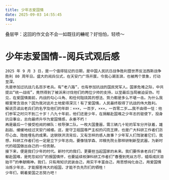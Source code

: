 ```yaml
---
title: 少年志爱国情
date: 2025-09-03 14:55:45
tags:
---
```

叠层甲：这回的作文会不会一如既往的~~糖~~呢？好怕怕，轻喷～
# 少年志爱国情--阅兵式观后感
    2025 年 9 月 3 日，是一个值得铭记的日期，是中国人民抗日战争胜利暨世界反法西斯战争胜利 80 周年日。盛大的阅兵仪式，在天安门广场开展，令我心潮澎湃，也被两个景象，打动至深。
    先是参加过抗战几名百岁老兵。有“老八路”，也有参加抗战的国民党军人。国家危难之际，中共提出“统一战线”，竟然得到了被派来讨伐他们的两位少帅的支持，以至最后当局被迫妥协。可见，在爱国情面前，内战的勾心斗角、和任何阻挠其的想法、势力都是多么不堪一击。为什么我眼里常含泪水？因为我对这片土地爱得深沉！有了爱国情，人民最终取得了抗战的伟大胜利。
    解说员读出老兵们的名字及他们的年龄：×××，一百岁，×××，一百零二岁……我不由得一怔：他们参军之时只不到二十岁！八九十年前，他们还是少年，在捐躯赴国难之少年志的驱使下，投身抗日事业，志向最终升华为爱国情感，永垂不朽！
    再是最后一个接受检阅的梯队：核导弹二队。一枚大国重器，需三辆几十轮的军车分开驮着，雄赳赳、缓缓地经过天安门城楼。这，是守卫祖国尊严主权的闪亮王牌，也是广大科研工作者们沥尽心血、隐姓埋名的成果。这钢铁洪流背后，又有怎样的感人故事？少年军人们驾驶着它们，我想，科研工作者们也一定是立下少年志向，要像钱学森、邓稼先院士那样研制新型武器，为新时代的祖国做出自己的一份贡献。
    接下来，便是我们少年的时代。新时代的我们，更要担当起国家的未来。我们要传承老兵们“捐躯赴国难，是死忽如归”的报国情怀，也要延续核弹科研工作者们“春蚕到死丝方尽，蜡炬成灰泪始干”的奉献精神。我们，只有用知识武装自己，用实干丰富自己，用思想纯化自己，用爱国情冶炼少年志，才能报答伟大的祖国，才能不负先烈们的牺牲！
    少年们，朝着爱国之志努力吧！
